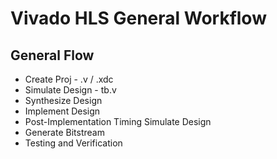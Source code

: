# Vivado HLS General Workflow

## General Flow

-   Create Proj - .v / .xdc
-   Simulate Design - tb.v
-   Synthesize Design
-   Implement Design
-   Post-Implementation Timing Simulate Design
-   Generate Bitstream
-   Testing and Verification
